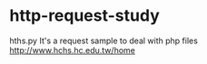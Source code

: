 # http-request-study


hths.py It's a request sample to deal with php files  http://www.hchs.hc.edu.tw/home 
